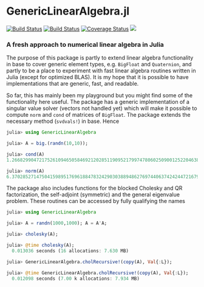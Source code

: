 # GenericLinearAlgebra.jl
[![Build Status](https://travis-ci.org/JuliaLinearAlgebra/GenericLinearAlgebra.jl.svg?branch=master)](https://travis-ci.org/JuliaLinearAlgebra/GenericLinearAlgebra.jl)
[![Build Status](https://dev.azure.com/andreasnoack/GenericLinearAlgebra/_apis/build/status/andreasnoack.GenericLinearAlgebra.jl?branchName=master)](https://dev.azure.com/andreasnoack/GenericLinearAlgebra/_build/latest?definitionId=2)
[![Coverage Status](https://coveralls.io/repos/github/JuliaLinearAlgebra/GenericLinearAlgebra.jl/badge.svg?branch=master&service=github)](https://coveralls.io/github/JuliaLinearAlgebra/GenericLinearAlgebra.jl?branch=master)
[![](https://img.shields.io/badge/docs-stable-blue.svg)](https://JuliaLinearAlgebra.github.io/GenericLinearAlgebra.jl/stable)

### A fresh approach to numerical linear algebra in Julia

The purpose of this package is partly to extend linear algebra functionality in base to cover generic element types, e.g. `BigFloat` and `Quaternion`, and partly to be a place to experiment with fast linear algebra routines written in Julia (except for optimized BLAS). It is my hope that it is possible to have implementations that are generic, fast, and readable.

So far, this has mainly been my playground but you might find some of the functionality here useful. The package has a generic implementation of a singular value solver (vectors not handled yet) which will make it possible to compute `norm` and `cond` of matrices of `BigFloat`. The package extends the necessary method (`svdvals!`) in base. Hence

```jl
julia> using GenericLinearAlgebra

julia> A = big.(randn(10,10));

julia> cond(A)
1.266829904721752610946505846921202851190952179974780602509001252204638657237828e+03

julia> norm(A)
6.370285271475041598951769618847832429030388948627697440637424244721679386430589
```

The package also includes functions for the blocked Cholesky and QR factorization, the self-adjoint (symmetric) and the general eigenvalue problem. These routines can be accessed by fully qualifying the names

```jl
julia> using GenericLinearAlgebra

julia> A = randn(1000,1000); A = A'A;

julia> cholesky(A);

julia> @time cholesky(A);
  0.013036 seconds (16 allocations: 7.630 MB)

julia> GenericLinearAlgebra.cholRecursive!(copy(A), Val{:L});

julia> @time GenericLinearAlgebra.cholRecursive!(copy(A), Val{:L});
  0.012098 seconds (7.00 k allocations: 7.934 MB)
```
